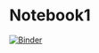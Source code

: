 # Notebook1

[![Binder](https://mybinder.org/badge_logo.svg)](https://mybinder.org/v2/gh/davidlibergier/Notebook1/HEAD)
